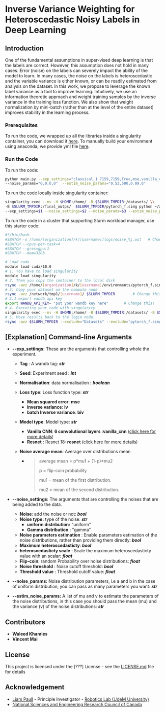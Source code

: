 # Inverse Variance Weighting for Heteroscedastic Noisy Labels in Deep Learning

## Introduction

One of the fundamental  assumptions  in  super-vised deep learning is that the labels are correct. However, this assumption does not hold in many cases.  Error (noise) on the labels can severely impact the ability of the model to learn. In many cases, the noise on the labels is heteroscedastic and the variable variance is either known, or can be readily estimated from analysis on the dataset. In this work, we propose to leverage the known label variance as a tool to improve learning. Intuitively, we use an information theoretic approach and weight training samples by the inverse variance in the training loss function. We also show that weight normalization by mini-batch (rather than at the level of the entire dataset) improves stability in the learning process. 

### Prerequisites

To run the code, we wrapped up all the libraries inside a singularity container, you can download it [here](). To manually build your environment using anaconda, we provide yml file [here](). 

### Run the Code

To run the code:

```bash
python main.py --exp_settings="classical_1_7159,7159,True,mse,vanilla_cnn,5000" --noise_settings="True,uniform,True,False,0.5,1,False,3" \\
--noise_params="0,0,0,0"  --estim_noise_params="0.52,500,0.09,0"
```

To run the code locally inside singularity container:

```bash
singularity exec --nv -H $HOME:/home/ -B $SLURM_TMPDIR:/datasets/ \\
-B $SLURM_TMPDIR:/final_outps/  $SLURM_TMPDIR/pytorch_f.simg python ~/apps/IV_RL_server/main.py \\
--exp_settings=$1 --noise_settings=$2 --noise_params=$3 --estim_noise_params=$4
```



To run the code in a cluster that supporting Slurm workload manager, use this starter code:

```bash
#!/bin/bash
#SBATCH -o /home/[organization]/k/[username]/logs/noise_%j.out   # Change this!
#SBATCH --cpus-per-task=4  
#SBATCH --gres=gpu:1        
#SBATCH --mem=32Gb    

# Load cuda
module load cuda/10.0
# 1. You have to load singularity
module load singularity
# 2. Then you copy the container to the local disk
rsync -avz /home/[organization]/k/[username]/environments/pytorch_f.simg $SLURM_TMPDIR     # Change this!
# 3. Copy your dataset on the compute node
rsync -avz /network/tmp1/[username]/ $SLURM_TMPDIR        # Change this!
# 3.1 export wandb api key
export WANDB_API_KEY= "put your wandb key here"       # Change this!
# 4. Executing your code with singularity
singularity exec --nv -H $HOME:/home/ -B $SLURM_TMPDIR:/datasets/ -B $SLURM_TMPDIR:/final_outps/  $SLURM_TMPDIR/pytorch_f.simg python ~/apps/IV_RL_server/main.py --exp_settings=$1 --noise_settings=$2 --noise_params=$3 --estim_noise_params=$4
# 5. Move results back to the login node.
rsync -avz $SLURM_TMPDIR --exclude="Datasets" --exclude="pytorch_f.simg"  /home/[organization]/k/[username]/outputs  # Change this!
```



## [Explanation] Command-line Arguments

- **--exp_settings:** These are the arguments that controlling whole the experiment.

  - **Tag** : A wandb tag: ***str***

  - **Seed**: Experiment seed : ***int***

  - **Normalisation**: data normalisation : ***boolean***

  - **Loss type**: Loss function type: ***str***

    - **Mean squared error**: **mse**
    -  **Inverse variance**: **iv**
    -  **batch Inverse variance**: **biv**

  - **Model type**: Model type: ***str***

    - **Vanilla CNN**: **6 convolutional layers** :**vanilla_cnn**   ([click here for more details](https://github.com/montrealrobotics/Adaptable-RL-via-IV-update/blob/master/model.py))
    - **Resnet** : Resnet 18: **resnet**  ([click here for more details](https://pytorch.org/hub/pytorch_vision_resnet/))

  - **Noise average mean**: Average over distributions mean

    - > average mean = p*mu1 + (1-p)*mu2
      >
      > p = flip-coin probability
      >
      > mu1 = mean of the first distribution.
      >
      > mu2 = mean of the second distribution.

- **--noise_settings:** The arguments that are controlling the noises that are being added to the data.

  - **Noise**: add the noise or not: ***bool***
  - **Noise type:** type of the noise: ***str***
    - **uniform distribution:** "uniform" 
    - **Gamma distribution** : "gamma" 
  - **Noise parameters estimation** : Enable parameters estimation of the noise distributions, rather than providing them directly: ***bool***
  - **Maximum heteroscedasticty**: ***bool***
  - **heteroscedasticty scale** : Scale the maximum heteroscedasticty value with an scalar: ***float***
  - **Flip-coin**: random Probability over noise distributions: ***float***
  - **Noise threshold** : Noise cutoff threshold: ***bool***
  - **Threshold value** : Threshold cutoff value: ***float***

- **--noise_params:**  Noise distribution parameters,  i.e  a and b in the case of uniform distribution, you can pass as many parameters you want: ***str***

- **--estim_noise_params:** A list of  mu and v to estimate the parameters of the noise distributions, in this case you should pass the mean (mu) and the variance (v) of the noise distributions: ***str***

## Contributors

* **Waleed Khamies**
* **Vincent Mai**

## License

This project is licensed under the [???] License - see the [LICENSE.md](LICENSE.md) file for details

## Acknowledgement

* [Liam Paull](https://liampaull.ca/) - Principle Investigator - [Robotics Lab (UdeM University)](https://montrealrobotics.ca/)
* [National Sciences and Engineering Research Council of Canada](https://www.nserc-crsng.gc.ca/) 

